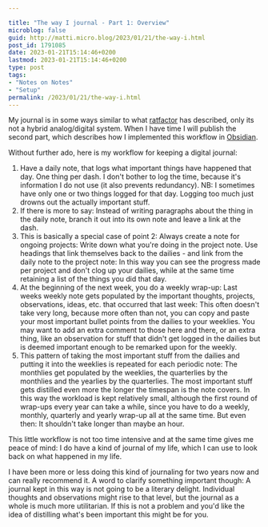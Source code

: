 ```yaml
---

title: "The way I journal - Part 1: Overview"
microblog: false
guid: http://matti.micro.blog/2023/01/21/the-way-i.html
post_id: 1791085
date: 2023-01-21T15:14:46+0200
lastmod: 2023-01-21T15:14:46+0200
type: post
tags:
- "Notes on Notes"
- "Setup"
permalink: /2023/01/21/the-way-i.html
---
```

My journal is in some ways similar to what [ratfactor](http://ratfactor.com/notes) has described, only its not a hybrid analog/digital system. When I have time I will publish the second part, which describes how I implemented this workflow in [Obsidian](https://blog.martin-haehnel.de/2022/02/27/good-apps-obsidian.html).

Without further ado, here is my workflow for keeping a digital journal:

1. Have a daily note, that logs what important things have happened that day. One thing per dash. I don't bother to log the time, because it's information I do not use (it also prevents redundancy). NB: I sometimes have only one or two things logged for that day. Logging too much just drowns out the actually important stuff.
2. If there is more to say: Instead of writing paragraphs about the thing in the daily note, branch it out into its own note and leave a link at the dash.
3. This is basically a special case of point 2: Always create a note for ongoing projects: Write down what you're doing in the project note. Use headings that link themselves back to the dailies - and link from the daily note to the project note: In this way you can see the progress made per project and don't clog up your dailies, while at the same time retaining a list of the things you did that day.
4. At the beginning of the next week, you do a weekly wrap-up: Last weeks weekly note gets populated by the important thoughts, projects, observations, ideas, etc. that occurred that last week: This often doesn't take very long, because more often than not, you can copy and paste your most important bullet points from the dailies to your weeklies. You may want to add an extra comment to those here and there, or an extra thing, like an observation for stuff that didn't get logged in the dailies but is deemed important enough to be remarked upon for the weekly.
5. This pattern of taking the most important stuff from the dailies and putting it into the weeklies is repeated for each periodic note: The monthlies get populated by the weeklies, the quarterlies by the monthlies and the yearlies by the quarterlies. The most important stuff gets distilled even more the longer the timespan is the note covers. In this way the workload is kept relatively small, although the first round of wrap-ups every year can take a while, since you have to do a weekly, monthly, quarterly and yearly wrap-up all at the same time. But even then: It shouldn't take longer than maybe an hour.

This little workflow is not too time intensive and at the same time gives me peace of mind: I do have a kind of journal of my life, which I can use to look back on what happened in my life.

I have been more or less doing this kind of journaling for two years now and can really recommend it. A word to clarify something important though: A journal kept in this way is not going to be a literary delight. Individual thoughts and observations might rise to that level, but the journal as a whole is much more utilitarian. If this is not a problem and you'd like the idea of distilling what's been important this might be for you.
